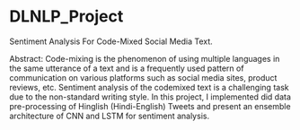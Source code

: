 # DLNLP_Project
Sentiment Analysis For Code-Mixed Social Media Text.

Abstract: Code-mixing is the phenomenon of using multiple languages in the same utterance of a text and is a frequently used pattern of communication on various platforms
such as social media sites, product reviews, etc. Sentiment analysis of the codemixed text is a challenging task due to the non-standard writing style. In this project, I implemented did data pre-processing of Hinglish (Hindi-English) Tweets and present an ensemble architecture of CNN and LSTM for sentiment analysis.
